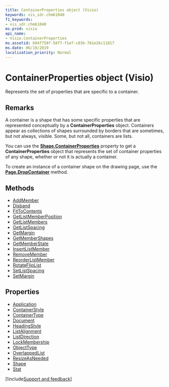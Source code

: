 ```yaml
---
title: ContainerProperties object (Visio)
keywords: vis_sdr.chm61040
f1_keywords:
- vis_sdr.chm61040
ms.prod: visio
api_name:
- Visio.ContainerProperties
ms.assetid: b94f758f-58f7-f1ef-c03b-761e26c11017
ms.date: 06/19/2019
localization_priority: Normal
---
```



# ContainerProperties object (Visio)

Represents the set of properties that are specific to a container.


## Remarks

A container is a shape that has some specific properties that are represented conceptually by a **ContainerProperties** object. Containers appear as collections of shapes surrounded by borders that are sometimes, but not always, visible. Some, but not all, containers are lists.

You can use the **[Shape.ContainerProperties](Visio.Shape.ContainerProperties.md)** property to get a **ContainerProperties** object that represents the set of container properties of any shape, whether or not it is actually a container.

To create an instance of a container shape on the drawing page, use the **[Page.DropContainer](Visio.Page.DropContainer.md)** method.


## Methods

-  [AddMember](Visio.ContainerProperties.AddMember.md)
-  [Disband](Visio.ContainerProperties.Disband.md)
-  [FitToContents](Visio.ContainerProperties.FitToContents.md)
-  [GetListMemberPosition](Visio.ContainerProperties.GetListMemberPosition.md)
-  [GetListMembers](Visio.ContainerProperties.GetListMembers.md)
-  [GetListSpacing](Visio.ContainerProperties.GetListSpacing.md)
-  [GetMargin](Visio.ContainerProperties.GetMargin.md)
-  [GetMemberShapes](Visio.ContainerProperties.GetMemberShapes.md)
-  [GetMemberState](Visio.ContainerProperties.GetMemberState.md)
-  [InsertListMember](Visio.ContainerProperties.InsertListMember.md)
-  [RemoveMember](Visio.ContainerProperties.RemoveMember.md)
-  [ReorderListMember](Visio.ContainerProperties.ReorderListMember.md)
-  [RotateFlipList](Visio.ContainerProperties.RotateFlipList.md)
-  [SetListSpacing](Visio.ContainerProperties.SetListSpacing.md)
-  [SetMargin](Visio.ContainerProperties.SetMargin.md)


## Properties

-  [Application](Visio.ContainerProperties.Application.md)
-  [ContainerStyle](Visio.ContainerProperties.ContainerStyle.md)
-  [ContainerType](Visio.ContainerProperties.ContainerType.md)
-  [Document](Visio.containerproperties.document.md)
-  [HeadingStyle](Visio.ContainerProperties.HeadingStyle.md)
-  [ListAlignment](Visio.ContainerProperties.ListAlignment.md)
-  [ListDirection](Visio.ContainerProperties.ListDirection.md)
-  [LockMembership](Visio.ContainerProperties.LockMembership.md)
-  [ObjectType](Visio.ContainerProperties.ObjectType.md)
-  [OverlappedList](Visio.ContainerProperties.OverlappedList.md)
-  [ResizeAsNeeded](Visio.ContainerProperties.ResizeAsNeeded.md)
-  [Shape](Visio.ContainerProperties.Shape.md)
-  [Stat](Visio.ContainerProperties.Stat.md)


[!include[Support and feedback](~/includes/feedback-boilerplate.md)]